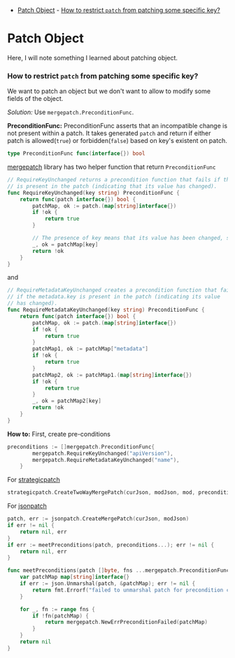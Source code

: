 - [Patch Object](#patch-object)
        - [How to restrict `patch` from patching some specific key?](#how-to-restrict-patch-from-patching-some-specific-key)
# Patch Object

Here, I will note something I learned about patching object.

### How to restrict `patch` from patching some specific key?

We want to patch an object but we don't want to allow to modify some fields of the object.

*Solution:*  Use `mergepatch.PreconditionFunc`.

**PreconditionFunc:**
PreconditionFunc asserts that an incompatible change is not present within a patch. It takes generated `patch` and return if either patch is allowed(`true`) or forbidden(`false`) based on key's existent on patch.

```go
type PreconditionFunc func(interface{}) bool
```

[mergepatch](https://github.com/kubernetes/apimachinery/tree/master/pkg/util/mergepatch/util.go) library has two helper function that return `PreconditionFunc`

```go
// RequireKeyUnchanged returns a precondition function that fails if the provided key
// is present in the patch (indicating that its value has changed).
func RequireKeyUnchanged(key string) PreconditionFunc {
	return func(patch interface{}) bool {
		patchMap, ok := patch.(map[string]interface{})
		if !ok {
			return true
		}

		// The presence of key means that its value has been changed, so the test fails.
		_, ok = patchMap[key]
		return !ok
	}
}
```

and

```go
// RequireMetadataKeyUnchanged creates a precondition function that fails
// if the metadata.key is present in the patch (indicating its value
// has changed).
func RequireMetadataKeyUnchanged(key string) PreconditionFunc {
	return func(patch interface{}) bool {
		patchMap, ok := patch.(map[string]interface{})
		if !ok {
			return true
		}
		patchMap1, ok := patchMap["metadata"]
		if !ok {
			return true
		}
		patchMap2, ok := patchMap1.(map[string]interface{})
		if !ok {
			return true
		}
		_, ok = patchMap2[key]
		return !ok
	}
}
```

**How to:**
First, create pre-conditions

```go
preconditions := []mergepatch.PreconditionFunc{
		mergepatch.RequireKeyUnchanged("apiVersion"),
		mergepatch.RequireMetadataKeyUnchanged("name"),
	}
```

For [strategicpatch](https://github.com/kubernetes/apimachinery/tree/master/pkg/util/strategicpatch)

```go
strategicpatch.CreateTwoWayMergePatch(curJson, modJson, mod, preconditions...)
```

For [jsonpatch](github.com/evanphx/json-patch)

```go
patch, err := jsonpatch.CreateMergePatch(curJson, modJson)
if err != nil {
    return nil, err
}
if err := meetPreconditions(patch, preconditions...); err != nil {
    return nil, err
}
```

```go
func meetPreconditions(patch []byte, fns ...mergepatch.PreconditionFunc) error {
    var patchMap map[string]interface{}
    if err := json.Unmarshal(patch, &patchMap); err != nil {
        return fmt.Errorf("failed to unmarshal patch for precondition check: %s", patch)
    }

    for _, fn := range fns {
        if !fn(patchMap) {
            return mergepatch.NewErrPreconditionFailed(patchMap)
        }
    }
    return nil
}
```